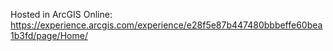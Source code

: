 Hosted in ArcGIS Online: https://experience.arcgis.com/experience/e28f5e87b447480bbbeffe60bea1b3fd/page/Home/
